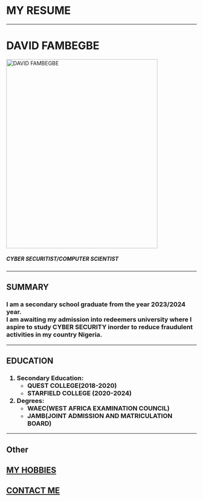<!DOCTYPE html>
<html lang="en">
    <head>
        <meta charset="UTF-8">
        <title>MY RESUME</title>
    </head>
    <body>
        <strong><h1>MY RESUME</h1></strong>
        <hr>
        <h1>DAVID FAMBEGBE</h1>
        <img src="../4.3 HTML Porfolio Project/Screenshot_20231123-212700.jpg" height="500" width="400" alt="DAVID FAMBEGBE"/>
        <strong><h5>CYBER SECURITIST/COMPUTER SCIENTIST</h5></strong>
        <hr>
        <h2>SUMMARY</h2>
        <h3>
            <p>I am a secondary school graduate from the year 2023/2024 year. <br>I am awaiting my admission into redeemers university where I aspire to study CYBER SECURITY inorder to reduce fraudulent activities in my country Nigeria.</p>
        </h3>
        <hr>
        <h2>EDUCATION</h2>
        <h3> 
            <ol>
                <li>Secondary Education:
                    <UL>
                        <li>QUEST COLLEGE(2018-2020)</li>
                        <li>STARFIELD COLLEGE (2020-2024)</li>
                    </UL>
                </li>
                <li>Degrees:
                    <ul>
                        <li>WAEC(WEST AFRICA EXAMINATION COUNCIL)</li>
                        <li>JAMB(JOINT ADMISSION AND MATRICULATION BOARD)</li>
                    </ul>
                </li>
            </ol>
        </h3>
        <hr>
        <h2>Other</h2>
        <a href="../4.3 HTML Porfolio Project/public/hobbies.html"><h2>MY HOBBIES</h2></a>
        <a href="../4.3 HTML Porfolio Project/public/contact.html"><h2>CONTACT ME</h2></a>
    </body>
</html>

